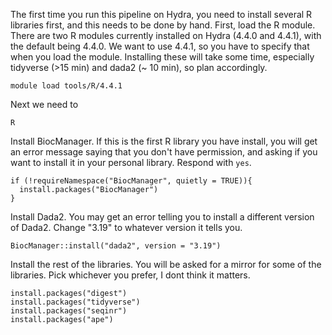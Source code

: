 The first time you run this pipeline on Hydra, you need to install several R libraries first, and this needs to be done by hand. First, load the R module. There are two R modules currently installed on Hydra (4.4.0 and 4.4.1), with the default being 4.4.0. We want to use 4.4.1, so you have to specify that when you load the module. Installing these will take some time, especially tidyverse (>15 min) and dada2 (~ 10 min), so plan accordingly.
```
module load tools/R/4.4.1
```
Next we need to 

```
R
```
Install BiocManager. If this is the first R library you have install, you will get an error message saying that you don't have permission, and asking if you want to install it in your personal library. Respond with `yes`.
```
if (!requireNamespace("BiocManager", quietly = TRUE)){
  install.packages("BiocManager")
}
```
Install Dada2. You may get an error telling you to install a different version of Dada2. Change "3.19" to whatever version it tells you.
```
BiocManager::install("dada2", version = "3.19")
```

Install the rest of the libraries. You will be asked for a mirror for some of the libraries. Pick whichever you prefer, I dont think it matters.
```
install.packages("digest")
install.packages("tidyverse")
install.packages("seqinr")
install.packages("ape")
```